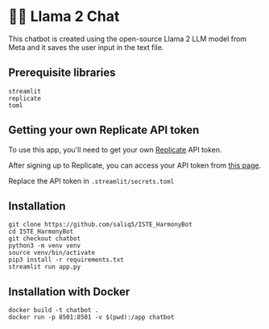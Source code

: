 # 🦙💬 Llama 2 Chat

This chatbot is created using the open-source Llama 2 LLM model from Meta and it saves the user input in the text file.

## Prerequisite libraries

```
streamlit
replicate
toml
```

## Getting your own Replicate API token

To use this app, you'll need to get your own [Replicate](https://replicate.com/) API token.

After signing up to Replicate, you can access your API token from [this page](https://replicate.com/account/api-tokens).

Replace the API token in ` .streamlit/secrets.toml `


## Installation

```
git clone https://github.com/saliq5/ISTE_HarmonyBot
cd ISTE_HarmonyBot
git checkout chatbot
python3 -m venv venv
source venv/bin/activate
pip3 install -r requirements.txt
streamlit run app.py
```
## Installation with Docker

```
docker build -t chatbot .
docker run -p 8501:8501 -v $(pwd):/app chatbot
